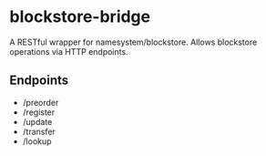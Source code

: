 # blockstore-bridge
A RESTful wrapper for namesystem/blockstore. Allows blockstore operations via HTTP endpoints.

## Endpoints
- /preorder
- /register
- /update
- /transfer
- /lookup